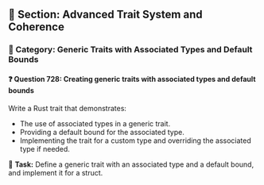 ## 📘 Section: Advanced Trait System and Coherence  
### 🔹 Category: Generic Traits with Associated Types and Default Bounds  
#### ❓ Question 728: Creating generic traits with associated types and default bounds

Write a Rust trait that demonstrates:

- The use of associated types in a generic trait.
- Providing a default bound for the associated type.
- Implementing the trait for a custom type and overriding the associated type if needed.

🔧 **Task:** Define a generic trait with an associated type and a default bound, and implement it for a struct.
